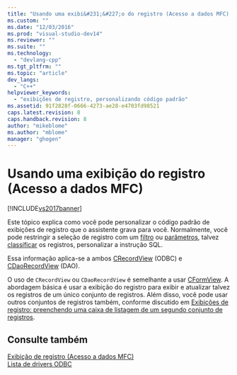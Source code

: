```yaml
---
title: "Usando uma exibi&#231;&#227;o do registro (Acesso a dados MFC) | Microsoft Docs"
ms.custom: ""
ms.date: "12/03/2016"
ms.prod: "visual-studio-dev14"
ms.reviewer: ""
ms.suite: ""
ms.technology: 
  - "devlang-cpp"
ms.tgt_pltfrm: ""
ms.topic: "article"
dev_langs: 
  - "C++"
helpviewer_keywords: 
  - "exibições de registro, personalizando código padrão"
ms.assetid: 91f2828f-0666-4273-ae28-e4703fd98521
caps.latest.revision: 8
caps.handback.revision: 8
author: "mikeblome"
ms.author: "mblome"
manager: "ghogen"
---
```

# Usando uma exibi&#231;&#227;o do registro (Acesso a dados MFC)
[!INCLUDE[vs2017banner](../assembler/inline/includes/vs2017banner.md)]

Este tópico explica como você pode personalizar o código padrão de exibições de registro que o assistente grava para você.  Normalmente, você pode restringir a seleção de registro com um [filtro](../data/odbc/recordset-filtering-records-odbc.md) ou [parâmetros](../data/odbc/recordset-parameterizing-a-recordset-odbc.md), talvez [classificar](../data/odbc/recordset-sorting-records-odbc.md) os registros, personalizar a instrução SQL.  
  
 Essa informação aplica\-se a ambos [CRecordView](../mfc/reference/crecordview-class.md) \(ODBC\) e [CDaoRecordView](../mfc/reference/cdaorecordview-class.md) \(DAO\).  
  
 O uso de `CRecordView` ou `CDaoRecordView` é semelhante a usar [CFormView](../mfc/reference/cformview-class.md).  A abordagem básica é usar a exibição do registro para exibir e atualizar talvez os registros de um único conjunto de registros.  Além disso, você pode usar outros conjuntos de registros também, conforme discutido em [Exibições de registro: preenchendo uma caixa de listagem de um segundo conjunto de registros](../data/filling-a-list-box-from-a-second-recordset-mfc-data-access.md).  
  
## Consulte também  
 [Exibição de registro \(Acesso a dados MFC\)](../data/record-views-mfc-data-access.md)   
 [Lista de drivers ODBC](../data/odbc/odbc-driver-list.md)